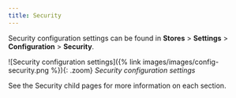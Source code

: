 ```yaml
---
title: Security
---
```


Security configuration settings can be found in **Stores** > **Settings** > **Configuration** > **Security**.

![Security configuration settings]({% link images/images/config-security.png %}){: .zoom}
*Security configuration settings*

See the Security child pages for more information on each section.
